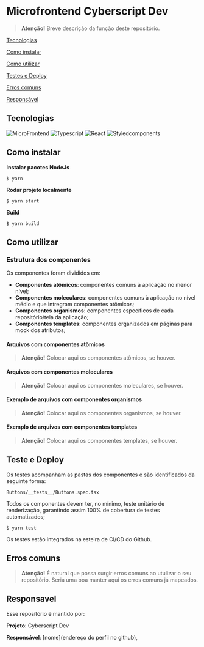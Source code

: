 # Microfrontend Cyberscript Dev

>  **Atenção!** Breve descrição da função deste repositório.

[Tecnologias](#tecnologias)

[Como instalar](#como-instalar)

[Como utilizar](#como-utilizar)

[Testes e  Deploy](#teste-e-deploy)

[Erros comuns](#erros-comuns)

[Responsável](#responsavel)

## Tecnologias
![MicroFrontend](https://img.shields.io/badge/Microfronend-4c9cbe?style=for-the-badge "MicroFrontend") 
![Typescript](https://img.shields.io/badge/TypeScript-007ACC?style=for-the-badge&logo=typescript&logoColor=white "Typescript")
![React](https://img.shields.io/badge/React-20232A?style=for-the-badge&logo=react&logoColor=61DAFB)
![Styledcomponents](https://img.shields.io/badge/Styledcomponents-373737?style=for-the-badge&logo=styledcomponents&logoColor=white "Styledcomponents")

## Como instalar
**Instalar pacotes NodeJs**

    $ yarn

**Rodar projeto localmente**

    $ yarn start

**Build**

    $ yarn build

## Como utilizar

### Estrutura dos componentes

Os componentes foram divididos em:

- **Componentes atômicos**: componentes comuns à aplicação no menor nível;
- **Componentes moleculares**: componentes comuns à aplicação no nível médio e que intregram componentes atômicos;
- **Componentes organismos**: componentes específicos de cada repositório/tela da aplicação;
- **Componentes templates**: componentes organizados em páginas para mock dos atributos;

#### Arquivos com componentes atômicos

>  **Atenção!** Colocar aqui os componentes atômicos, se houver.

#### Arquivos com componentes moleculares

>  **Atenção!** Colocar aqui os componentes moleculares, se houver.

#### Exemplo de arquivos com componentes organismos

>  **Atenção!** Colocar aqui os componentes organismos, se houver.

#### Exemplo de arquivos com componentes templates

>  **Atenção!** Colocar aqui os componentes templates, se houver.


## Teste e Deploy

Os testes acompanham as pastas dos componentes e são identificados da seguinte forma:

````
Buttons/__tests__/Buttons.spec.tsx
````

Todos os componentes devem ter, no mínimo, teste unitário de renderização, garantindo assim 100% de cobertura de testes automatizados;

````
$ yarn test
````

Os testes estão integrados na esteira de CI/CD do Github.

## Erros comuns

>  **Atenção!** É natural que possa surgir erros comuns ao utulizar o seu repositório. Seria uma boa manter aqui os erros comuns já mapeados.



## Responsavel
Esse repositório é mantido por:

**Projeto**: Cyberscript Dev

**Responsável**: [nome](endereço do perfil no github),

